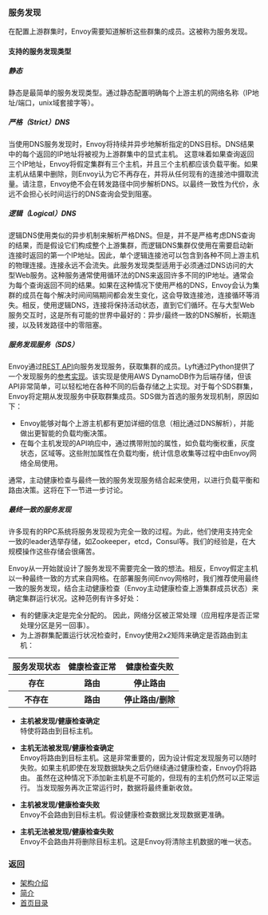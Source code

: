 ### 服务发现
在配置上游群集时，Envoy需要知道解析这些群集的成员。这被称为服务发现。

#### 支持的服务发现类型

##### 静态
静态是最简单的服务发现类型。通过静态配置明确每个上游主机的网络名称（IP地址/端口，unix域套接字等）。

##### 严格（Strict）DNS
当使用DNS服务发现时，Envoy将持续并异步地解析指定的DNS目标。DNS结果中的每个返回的IP地址将被视为上游群集中的显式主机。 这意味着如果查询返回三个IP地址，Envoy将假定集群有三个主机，并且三个主机都应该负载平衡。如果主机从结果中删除，则Envoy认为它不再存在，并将从任何现有的连接池中摄取流量。请注意，Envoy绝不会在转发路径中同步解析DNS。以最终一致性为代价，永远不会担心长时间运行的DNS查询会受到阻塞。

##### 逻辑（Logical）DNS
逻辑DNS使用类似的异步机制来解析严格DNS。但是，并不是严格考虑DNS查询的结果，而是假设它们构成整个上游集群，而逻辑DNS集群仅使用在需要启动新连接时返回的第一个IP地址。因此，单个逻辑连接池可以包含到各种不同上游主机的物理连接。连接永远不会流失。此服务发现类型适用于必须通过DNS访问的大型Web服务。这种服务通常使用循环法的DNS来返回许多不同的IP地址。通常会为每个查询返回不同的结果。如果在这种情况下使用严格的DNS，Envoy会认为集群的成员在每个解决时间间隔期间都会发生变化，这会导致连接池，连接循环等消失。相反，使用逻辑DNS，连接将保持活动状态，直到它们循环。在与大型Web服务交互时，这是所有可能的世界中最好的：异步/最终一致的DNS解析，长期连接，以及转发路径中的零阻塞。

##### 服务发现服务（SDS）
Envoy通过[REST API](../../v1APIreference/Clustermanager/Servicediscoveryservice.md)向服务发现服务，获取集群的成员。Lyft通过Python提供了一个发现服务的[参考实现](https://github.com/lyft/discovery)。该实现是使用AWS DynamoDB作为后端存储，但该API非常简单，可以轻松地在各种不同的后备存储之上实现。对于每个SDS群集，Envoy将定期从发现服务中获取群集成员。SDS做为首选的服务发现机制，原因如下：
 - Envoy能够对每个上游主机都有更加详细的信息（相比通过DNS解析），并能做出更智能的负载均衡决策。
 - 在每个主机发现的API响应中，通过携带附加的属性，如负载均衡权重，灰度状态，区域等。这些附加属性在负载均衡，统计信息收集等过程中由Envoy网络全局使用。

通常，主动健康检查与最终一致的服务发现服务结合起来使用，以进行负载平衡和路由决策。这将在下一节进一步讨论。

##### 最终一致的服务发现
许多现有的RPC系统将服务发现视为完全一致的过程。为此，他们使用支持完全一致的leader选举存储，如Zookeeper，etcd，Consul等。我们的经验是，在大规模操作这些存储会很痛苦。

Envoy从一开始就设计了服务发现不需要完全一致的想法。相反，Envoy假定主机以一种最终一致的方式来自网格。在部署服务间Envoy网格时，我们推荐使用最终一致的服务发现，结合主动健康检查（Envoy主动健康检查上游集群成员状态）来确定集群运行状况。这种范例有许多好处：

- 有的健康决定是完全分配的。 因此，网络分区被正常处理（应用程序是否正常处理分区是另一回事）。
- 为上游群集配置运行状况检查时，Envoy使用2x2矩阵来确定是否路由到主机：

<table>
    <tr>
        <th> 服务发现状态 </th>
        <th> 健康检查正常 </th>
        <th> 健康检查失败 </th>
    </tr>
    <tr>
        <th>存在</th>
        <th>路由</th>
        <th>停止路由</th>
    </tr>
    <tr>
        <th>不存在</th>
        <th>路由</th>
        <th>停止路由/删除</th>
    </tr>
</table>

- **主机被发现/健康检查确定**<br />
特使将路由到目标主机。

- **主机无法被发现/健康检查确定**<br />
Envoy将路由到目标主机。这是非常重要的，因为设计假定发现服务可以随时失败。如果主机即使在发现数据缺失之后仍继续通过健康检查，Envoy仍将路由。 虽然在这种情况下添加新主机是不可能的，但现有的主机仍然可以正常运行。 当发现服务再次正常运行时，数据将最终重新收敛。

- **主机被发现/健康检查失败**<br />
Envoy不会路由到目标主机。假设健康检查数据比发现数据更准确。

- **主机无法被发现/健康检查失败**<br />
Envoy不会路由并将删除目标主机。这是Envoy将清除主机数据的唯一状态。

### 返回
- [架构介绍](../Architectureoverview.md)
- [简介](../../Introduction.md)
- [首页目录](../../README.md)
